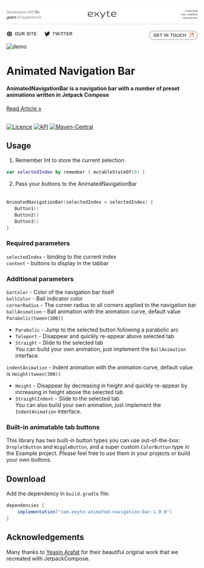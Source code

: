 <a href="https://exyte.com/"><picture><source media="(prefers-color-scheme: dark)" srcset="https://raw.githubusercontent.com/exyte/media/master/common/header-dark.png"><img src="https://raw.githubusercontent.com/exyte/media/master/common/header-light.png"></picture></a>

<a href="https://exyte.com/"><picture><source media="(prefers-color-scheme: dark)" srcset="https://raw.githubusercontent.com/exyte/media/master/common/our-site-dark.png" width="80" height="16"><img src="https://raw.githubusercontent.com/exyte/media/master/common/our-site-light.png" width="80" height="16"></picture></a>&nbsp;&nbsp;&nbsp;&nbsp;&nbsp;<a href="https://twitter.com/exyteHQ"><picture><source media="(prefers-color-scheme: dark)" srcset="https://raw.githubusercontent.com/exyte/media/master/common/twitter-dark.png" width="74" height="16"><img src="https://raw.githubusercontent.com/exyte/media/master/common/twitter-light.png" width="74" height="16">
</picture></a> <a href="https://exyte.com/contacts"><picture><source media="(prefers-color-scheme: dark)" srcset="https://raw.githubusercontent.com/exyte/media/master/common/get-in-touch-dark.png" width="128" height="24" align="right"><img src="https://raw.githubusercontent.com/exyte/media/master/common/get-in-touch-light.png" width="128" height="24" align="right"></picture></a>

![demo](https://user-images.githubusercontent.com/57913130/232720350-c929208f-81f2-4f95-8133-d5e8ee2102b4.gif)


<p><h1 align="left">Animated Navigation Bar</h1></p>
<p><h4>AnimatedNavigationBar is a navigation bar with a number of preset animations written in Jetpack Compose</h4></p>
 <a href="https://exyte.com/blog/animated-navigation-bar">Read Article »</a>
</br></br>

[![Licence](https://img.shields.io/github/license/exyte/AndroidAnimatedNavigationBar)](https://github.com/exyte/AndroidAnimatedNavigationBar/blob/master/LICENSE)
[![API](https://img.shields.io/badge/API%20-21%2B-brightgreen)](https://github.com/exyte/AndroidAnimatedNavigationBar)
[![Maven-Central](https://img.shields.io/maven-central/v/com.exyte/animated-navigation-bar)](https://central.sonatype.com/artifact/com.exyte/animated-navigation-bar/1.0.0/overview)

## Usage
1. Remember Int to store the current selection
```kotlin
var selectedIndex by remember { mutableStateOf(0) }
```
2. Pass your buttons to the AnimatedNavigationBar
```kotlin

AnimatedNavigationBar(selectedIndex = selectedIndex) {
   Button1()
   Button2()
   Button3()
}
```


### Required parameters
`selectedIndex` - binding to the current index    
`content` - buttons to display in the tabbar 

### Additional parameters

`barColor` - Color of the navigation bar itself   
`ballColor` - Ball indicator color   
`cornerRadius` - The corner radius to all corners applied to the navigation bar         
`ballAnimation` - Ball animation with the animation curve, default value `Parabolic(tween(300))`
- `Parabolic`  - Jump to the selected button following a parabolic arc    
- `Teleport` - Disappear and quickly re-appear above selected tab
- `Straight` - Slide to the selected tab   
You can build your own animation, just implement the `BallAnimation` interface.

`indentAnimation` - Indent animation with the animation curve, default value is `Height(tween(300))`    
- `Height`  -  Disappear by decreasing in height and quickly re-appear by increasing in height above the selected tab 
- `StraightIndent` - Slide to the selected tab   
You can also build your own animation, just implement the `IndentAnimation` interface.

### Built-in animatable tab buttons
This library has two built-in button types you can use out-of-the-box:
`DropletButton` and `WiggleButton`, and a super custom `ColorButton` type in the Example project. Please feel free to use them in your projects or build your own buttons.

## Download

Add the dependency in `build.gradle` file:
```gradle
dependencies {
    implementation("com.exyte:animated-navigation-bar:1.0.0")
}
```

## Acknowledgements

Many thanks to [Yeasin Arafat](https://dribbble.com/shots/14883627-Tab-Bar-Animation) for their beautiful original work that we recreated with JetpackCompose.

